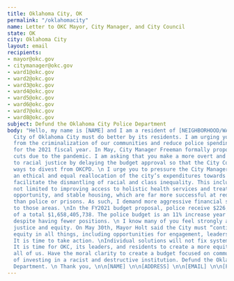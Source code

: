 ```yaml
---
title: Oklahoma City, OK
permalink: "/oklahomacity"
name: Letter to OKC Mayor, City Manager, and City Council
state: OK
city: Oklahoma City
layout: email
recipients:
- mayor@okc.gov
- citymanager@okc.gov
- ward1@okc.gov
- ward2@okc.gov
- ward3@okc.gov
- ward4@okc.gov
- ward5@okc.gov
- ward6@okc.gov
- ward7@okc.gov
- ward8@okc.gov
subject: Defund the Oklahoma City Police Department
body: "Hello, my name is [NAME] and I am a resident of [NEIGHBORHOOD/WARD]. \n The
  City of Oklahoma City must do better by its residents. I am urging you to divest
  from the criminalization of our communities and reduce police spending in the budget
  for the 2021 fiscal year. In May, City Manager Freeman formally proposed deep spending
  cuts due to the pandemic. I am asking that you make a more overt and visible commitment
  to racial justice by delaying the budget approval so that the City Council may find
  ways to divest from OKCPD. \n I urge you to pressure the City Manager’s Office towards
  an ethical and equal reallocation of the city’s expenditures towards sectors that
  facilitate the dismantling of racial and class inequality. This includes, but is
  not limited to improving access to holistic health services and treatment, educational
  opportunity, and stable housing, which are far more successful at reducing crime
  than police or prisons. As such, I demand more aggressive financial support be directed
  to those areas. \nIn the FY2021 budget proposal, police receive $226,051,993 out
  of a total $1,658,405,738. The police budget is an 11% increase year over FY2020,
  despite having fewer positions. \n I know many of you feel strongly about racial
  justice and equity. On May 30th, Mayor Holt said the City must “continue to seek
  equity in all things, including opportunities for engagement, leadership and investment.”
  It is time to take action. \nIndividual solutions will not fix systemic problems.
  It is time for OKC, its leaders, and residents to create a more equitable city for
  all of us. Have the moral clarity to create a budget focused on communities instead
  of investing in a racist and destructive institution. Defund the Oklahoma City Police
  Department. \n Thank you, \n\n[NAME] \n\n[ADDRESS] \n\n[EMAIL] \n\n[PHONE NUMBER]"
---
```


